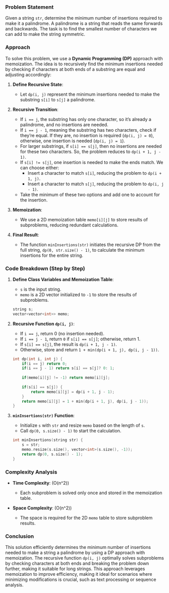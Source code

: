 
### Problem Statement
Given a string `str`, determine the minimum number of insertions required to make it a palindrome. A palindrome is a string that reads the same forwards and backwards. The task is to find the smallest number of characters we can add to make the string symmetric.

### Approach
To solve this problem, we use a **Dynamic Programming (DP)** approach with memoization. The idea is to recursively find the minimum insertions needed by checking if characters at both ends of a substring are equal and adjusting accordingly:

1. **Define Recursive State**:
   - Let `dp(i, j)` represent the minimum insertions needed to make the substring `s[i]` to `s[j]` a palindrome.

2. **Recursive Transition**:
   - If `i == j`, the substring has only one character, so it’s already a palindrome, and no insertions are needed.
   - If `i == j - 1`, meaning the substring has two characters, check if they’re equal. If they are, no insertion is required (`dp(i, j) = 0`), otherwise, one insertion is needed (`dp(i, j) = 1`).
   - For larger substrings, if `s[i] == s[j]`, then no insertions are needed for these two characters. So, the problem reduces to `dp(i + 1, j - 1)`.
   - If `s[i] != s[j]`, one insertion is needed to make the ends match. We can choose either:
     - Insert a character to match `s[i]`, reducing the problem to `dp(i + 1, j)`.
     - Insert a character to match `s[j]`, reducing the problem to `dp(i, j - 1)`.
   - Take the minimum of these two options and add one to account for the insertion.

3. **Memoization**:
   - We use a 2D memoization table `memo[i][j]` to store results of subproblems, reducing redundant calculations.

4. **Final Result**:
   - The function `minInsertions(str)` initiates the recursive DP from the full string, `dp(0, str.size() - 1)`, to calculate the minimum insertions for the entire string.

### Code Breakdown (Step by Step)

1. **Define Class Variables and Memoization Table**:
   - `s` is the input string.
   - `memo` is a 2D vector initialized to `-1` to store the results of subproblems.

   ```cpp
   string s;
   vector<vector<int>> memo;
   ```

2. **Recursive Function `dp(i, j)`**:
   - If `i == j`, return 0 (no insertion needed).
   - If `i == j - 1`, return `0` if `s[i] == s[j]`; otherwise, return 1.
   - If `s[i] == s[j]`, the result is `dp(i + 1, j - 1)`.
   - Otherwise, store and return `1 + min(dp(i + 1, j), dp(i, j - 1))`.

   ```cpp
   int dp(int i, int j) {
       if(i == j) return 0;
       if(i == j - 1) return s[i] == s[j]? 0: 1;
       
       if(memo[i][j] != -1) return memo[i][j];
       
       if(s[i] == s[j]) {
           return memo[i][j] = dp(i + 1, j - 1);
       }
       return memo[i][j] = 1 + min(dp(i + 1, j), dp(i, j - 1)); 
   }
   ```

3. **`minInsertions(str)` Function**:
   - Initialize `s` with `str` and resize `memo` based on the length of `s`.
   - Call `dp(0, s.size() - 1)` to start the calculation.

   ```cpp
   int minInsertions(string str) {
       s = str;
       memo.resize(s.size(), vector<int>(s.size(), -1));
       return dp(0, s.size() - 1);
   }
   ```

### Complexity Analysis

- **Time Complexity**: \(O(n^2)\)
  - Each subproblem is solved only once and stored in the memoization table.
  
- **Space Complexity**: \(O(n^2)\)
  - The space is required for the 2D `memo` table to store subproblem results.

### Conclusion
This solution efficiently determines the minimum number of insertions needed to make a string a palindrome by using a DP approach with memoization. The recursive function `dp(i, j)` optimally solves subproblems by checking characters at both ends and breaking the problem down further, making it suitable for long strings. This approach leverages memoization to improve efficiency, making it ideal for scenarios where minimizing modifications is crucial, such as text processing or sequence analysis.